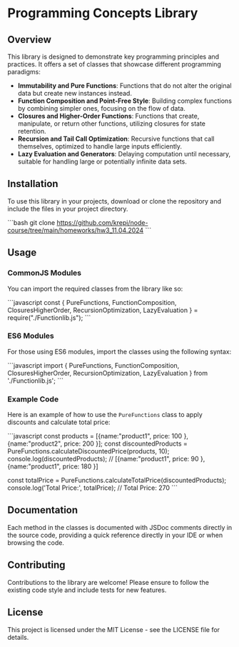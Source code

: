 # Programming Concepts Library

## Overview

This library is designed to demonstrate key programming principles and practices. It offers a set of classes that showcase different programming paradigms:

- **Immutability and Pure Functions**: Functions that do not alter the original data but create new instances instead.
- **Function Composition and Point-Free Style**: Building complex functions by combining simpler ones, focusing on the flow of data.
- **Closures and Higher-Order Functions**: Functions that create, manipulate, or return other functions, utilizing closures for state retention.
- **Recursion and Tail Call Optimization**: Recursive functions that call themselves, optimized to handle large inputs efficiently.
- **Lazy Evaluation and Generators**: Delaying computation until necessary, suitable for handling large or potentially infinite data sets.

## Installation

To use this library in your projects, download or clone the repository and include the files in your project directory.

\```bash
git clone https://github.com/krepi/node-course/tree/main/homeworks/hw3_11.04.2024
\```

## Usage

### CommonJS Modules

You can import the required classes from the library like so:

\```javascript
const { PureFunctions, FunctionComposition, ClosuresHigherOrder, RecursionOptimization, LazyEvaluation } = require("./Functionlib.js");
\```

### ES6 Modules

For those using ES6 modules, import the classes using the following syntax:

\```javascript
import { PureFunctions, FunctionComposition, ClosuresHigherOrder, RecursionOptimization, LazyEvaluation } from './Functionlib.js';
\```

### Example Code

Here is an example of how to use the `PureFunctions` class to apply discounts and calculate total price:

\```javascript
const products = [{name:"product1", price: 100 }, {name:"product2", price: 200 }];
const discountedProducts = PureFunctions.calculateDiscountedPrice(products, 10);
console.log(discountedProducts); // [{name:"product1", price: 90 }, {name:"product1", price: 180 }]

const totalPrice = PureFunctions.calculateTotalPrice(discountedProducts);
console.log('Total Price:', totalPrice); // Total Price: 270
\```

## Documentation

Each method in the classes is documented with JSDoc comments directly in the source code, providing a quick reference directly in your IDE or when browsing the code.

## Contributing

Contributions to the library are welcome! Please ensure to follow the existing code style and include tests for new features.

## License

This project is licensed under the MIT License - see the LICENSE file for details.
